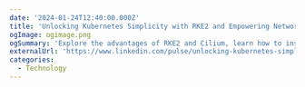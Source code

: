 ```yaml
---
date: '2024-01-24T12:40:00.000Z'
title: 'Unlocking Kubernetes Simplicity with RKE2 and Empowering Network Security with Cilium'
ogImage: ogimage.png
ogSummary: 'Explore the advantages of RKE2 and Cilium, learn how to install RKE2 with Cilium'
externalUrl: 'https://www.linkedin.com/pulse/unlocking-kubernetes-simplicity-rke2-empowering-network-lopez-wjqnc/'
categories:
  - Technology
---
```

